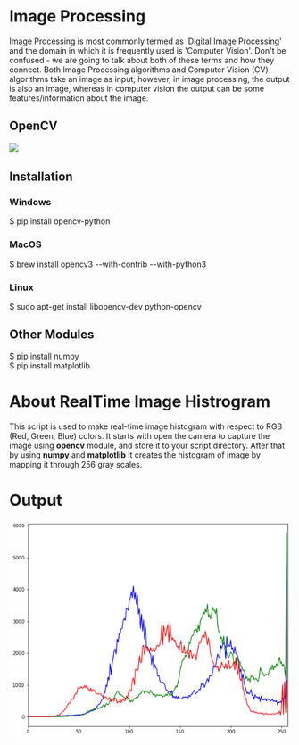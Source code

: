 # Image Processing

Image Processing is most commonly termed as 'Digital Image Processing' and the domain in which it is frequently used is 'Computer Vision'. 
Don't be confused - we are going to talk about both of these terms and how they connect. 
Both Image Processing algorithms and Computer Vision (CV) algorithms take an image as input; however, in image processing,
the output is also an image, whereas in computer vision the output can be some features/information about the image.

## OpenCV

![](https://logodix.com/logo/1989939.png)

## Installation

### Windows
 $ pip install opencv-python
### MacOS
   $ brew install opencv3 --with-contrib --with-python3
### Linux
   $ sudo apt-get install libopencv-dev python-opencv
   
## Other Modules

  $ pip install numpy <br>
  $ pip install matplotlib
  
# About RealTime Image Histrogram
This script is used to make real-time image histogram with respect to RGB (Red, Green, Blue) colors. It starts with open the camera to capture the image using **opencv** module, and store it to your script directory. After that by using **numpy** and **matplotlib** it creates the histogram of image by mapping it through 256 gray scales.

# Output

![](https://github.com/gulshanbaraik01/Awesome-Python-Scripts/blob/Image-Process/Image-Processing/RealTime%20_Image_Histogram/Histogram_output.png)
